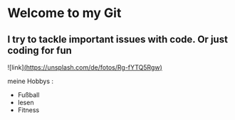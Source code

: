# Welcome to my Git
## I try to tackle important issues with code. Or just coding for fun

![link][(https://unsplash.com/de/fotos/Rg-fYTQ5Rgw)](https://media.giphy.com/media/11FOb5AeCLT8oo/giphy.gif)

meine Hobbys :
- Fußball
- lesen
- Fitness
